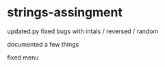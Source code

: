 # strings-assingment
updated.py fixed bugs with intals / reversed / random

documented a few things

fixed menu

